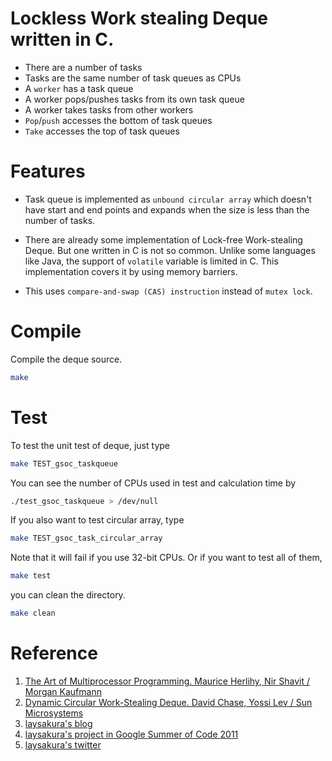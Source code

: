# Lockless Work stealing Deque written in C.

- There are a number of tasks
- Tasks are the same number of task queues as CPUs
- A `worker` has a task queue
- A worker pops/pushes tasks from its own task queue
- A worker takes tasks from other workers
- `Pop`/`push` accesses the bottom of task queues
- `Take` accesses the top of task queues

# Features

- Task queue is implemented as `unbound circular array`
    which doesn't have start and end points and expands when the size
    is less than the number of tasks.
    
- There are already some implementation of Lock-free Work-stealing Deque.
    But one written in C is not so common.
    Unlike some languages like Java, the support of `volatile` variable is
    limited in C. This implementation covers it by using memory barriers.
    
- This uses `compare-and-swap (CAS) instruction` instead of `mutex lock`.

# Compile

Compile the deque source.

```bash
make
```

# Test

To test the unit test of deque, just type

```bash
make TEST_gsoc_taskqueue
```

You can see the number of CPUs used in test and calculation time by

```bash
./test_gsoc_taskqueue > /dev/null
```

If you also want to test circular array, type

```bash
make TEST_gsoc_task_circular_array    
```
   
Note that it will fail if you use 32-bit CPUs.
Or if you want to test all of them,

```bash
make test
```

you can clean the directory.

```bash
make clean
```

# Reference

1. [The Art of Multiprocessor Programming.  Maurice Herlihy, Nir Shavit / Morgan Kaufmann](https://www.elsevier.com/books/the-art-of-multiprocessor-programming/herlihy/978-0-12-415950-1)
2. [Dynamic Circular Work-Stealing Deque. David Chase, Yossi Lev / Sun Microsystems](https://dl.acm.org/doi/10.1145/1073970.1073974)
3. [laysakura's blog](http://d.hatena.ne.jp/laysakura)
4. [laysakura's project in Google Summer of Code 2011](http://www.google-melange.com/gsoc/proposal/review/google/gsoc2011/laysakura/1)
5. [laysakura's twitter](http://twitter.com/laysakura)
